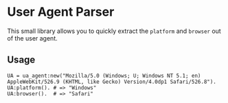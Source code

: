 User Agent Parser
=================

This small library allows you to quickly extract the `platform` and `browser`
out of the user agent.

Usage
-----

	UA = ua_agent:new("Mozilla/5.0 (Windows; U; Windows NT 5.1; en) AppleWebKit/526.9 (KHTML, like Gecko) Version/4.0dp1 Safari/526.8").
	UA:platform(). # => "Windows"
	UA:browser().  # => "Safari"
